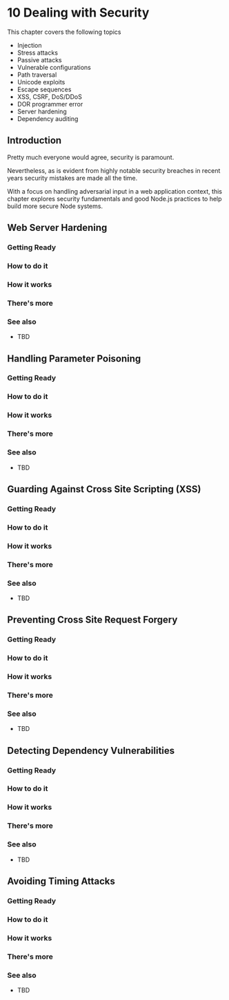 # 10 Dealing with Security

This chapter covers the following topics

* Injection
* Stress attacks
* Passive attacks
* Vulnerable configurations
* Path traversal
* Unicode exploits
* Escape sequences
* XSS, CSRF, DoS/DDoS
* DOR programmer error
* Server hardening
* Dependency auditing

## Introduction

Pretty much everyone would agree, security is paramount.

Nevertheless, as is evident from highly notable security breaches
in recent years security mistakes are made all the time.

With a focus on handling adversarial input in a web application context, 
this chapter explores security fundamentals and good Node.js practices 
to help build more secure Node systems. 

## Web Server Hardening

### Getting Ready

### How to do it

### How it works

### There's more

### See also

* TBD


## Handling Parameter Poisoning

### Getting Ready

### How to do it

### How it works

### There's more

### See also

* TBD

## Guarding Against Cross Site Scripting (XSS)

### Getting Ready

### How to do it

### How it works

### There's more

### See also

* TBD

## Preventing Cross Site Request Forgery

### Getting Ready

### How to do it

### How it works

### There's more

### See also

* TBD

## Detecting Dependency Vulnerabilities 

### Getting Ready

### How to do it

### How it works

### There's more

### See also

* TBD


## Avoiding Timing Attacks

### Getting Ready

### How to do it

### How it works

### There's more

### See also

* TBD